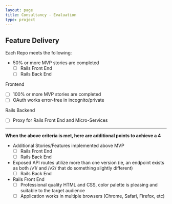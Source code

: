 ```yaml
---
layout: page
title: Consultancy - Evaluation
type: project
---
```


## Feature Delivery

Each Repo meets the following:

- 50% or more MVP stories are completed
    - [ ] Rails Front End
    - [ ] Rails Back End

Frontend
- [ ] 100% or more MVP stories are completed
- [ ] OAuth works error-free in incognito/private

Rails Backend
- [ ] Proxy for Rails Front End and Micro-Services

---

__When the above criteria is met, here are additional points to achieve a 4__

- Additional Stories/Features implemented above MVP
    - [ ] Rails Front End
    - [ ] Rails Back End

- Exposed API routes utilize more than one version (ie, an endpoint exists as both /v1/ and /v2/ that do something slightly different)
    - [ ] Rails Back End

- Rails Front End
    - [ ] Professional quality HTML and CSS, color palette is pleasing and suitable to the target audience
    - [ ] Application works in multiple browsers (Chrome, Safari, Firefox, etc)
